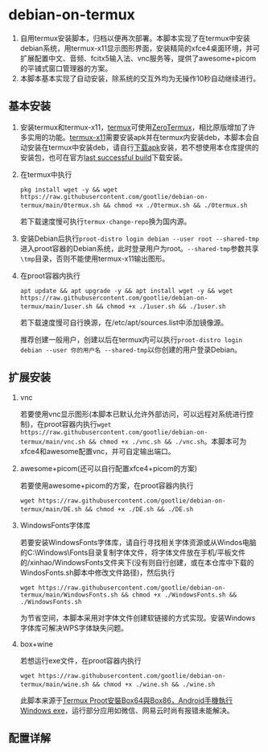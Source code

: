 # debian-on-termux 
1. 自用termux安装脚本，归档以便再次部署。本脚本实现了在termux中安装debian系统，用termux-x11显示图形界面，安装精简的xfce4桌面环境，并可扩展配置中文、音频、fcitx5输入法、vnc服务等，提供了awesome+picom的平铺式窗口管理器的方案。
2. 本脚本基本实现了自动安装，除系统的交互外均为无操作10秒自动继续进行。
## 基本安装
1. 安装termux和termux-x11，[termux](https://github.com/termux/termux-app)可使用[ZeroTermux](https://github.com/hanxinhao000/ZeroTermux)，相比原版增加了许多实用的功能。[termux-x11](https://github.com/termux/termux-x11)需要安装apk并在termux内安装deb，本脚本会自动安装在termux中安装deb，请自行[下载apk](https://raw.githubusercontent.com/gootlie/debian-on-termux/main/app-arm64-v8a-debug.apk)安装，若不想使用本仓库提供的安装包，也可在官方[last successful build](https://github.com/termux/termux-x11/actions/workflows/debug_build.yml)下载安装。
2. 在termux中执行

   `pkg install wget -y && wget https://raw.githubusercontent.com/gootlie/debian-on-termux/main/0termux.sh && chmod +x ./0termux.sh && ./0termux.sh`  

   若下载速度慢可执行`termux-change-repo`换为国内源。
3. 安装Debian后执行`proot-distro login debian --user root --shared-tmp`进入proot容器的Debian系统，此时登录用户为root。`--shared-tmp`参数共享`\tmp`目录，否则不能使用termux-x11输出图形。
4. 在proot容器内执行

   `apt update && apt upgrade -y && apt install wget -y && wget https://raw.githubusercontent.com/gootlie/debian-on-termux/main/1user.sh && chmod +x ./1user.sh && ./1user.sh` 

   若下载速度慢可自行换源，在/etc/apt/sources.list中添加镜像源。

   推荐创建一般用户，创建以后在termux内可以执行`proot-distro login debian --user 你的用户名 --shared-tmp`以你创建的用户登录Debian。
## 扩展安装
1. vnc

   若要使用vnc显示图形(本脚本已默认允许外部访问，可以远程对系统进行控制)，在proot容器内执行`wget https://raw.githubusercontent.com/gootlie/debian-on-termux/main/vnc.sh && chmod +x ./vnc.sh && ./vnc.sh`。本脚本可为xfce4和awesome配置vnc，并可自定输出端口。
2. awesome+picom(还可以自行配置xfce4+picom的方案) 

   若要使用awesome+picom的方案，在proot容器内执行

   `wget https://raw.githubusercontent.com/gootlie/debian-on-termux/main/DE.sh && chmod +x ./DE.sh && ./DE.sh` 
3. WindowsFonts字体库 

   若要安装WindowsFonts字体库，请自行寻找相关字体资源或从Windos电脑的C:\Windows\Fonts目录复制字体文件，将字体文件放在手机/平板文件的/xinhao/WindowsFonts文件夹下(没有则自行创建，或在本仓库中下载的WindosFonts.sh脚本中修改文件路径)，然后执行

   `wget https://raw.githubusercontent.com/gootlie/debian-on-termux/main/WindowsFonts.sh && chmod +x ./WindowsFonts.sh && ./WindowsFonts.sh`

   为节省空间，本脚本采用对字体文件创建软链接的方式实现。安装Windows字体库可解决WPS字体缺失问题。
4. box+wine

   若想运行exe文件，在proot容器内执行

   `wget https://raw.githubusercontent.com/gootlie/debian-on-termux/main/wine.sh && chmod +x ./wine.sh && ./wine.sh`   

   此脚本来源于[Termux Proot安裝Box64與Box86，Android手機執行Windows exe](https://ivonblog.com/posts/termux-proot-box86-box64/)，运行部分应用如微信、网易云时尚有报错未能解决。
## 配置详解
